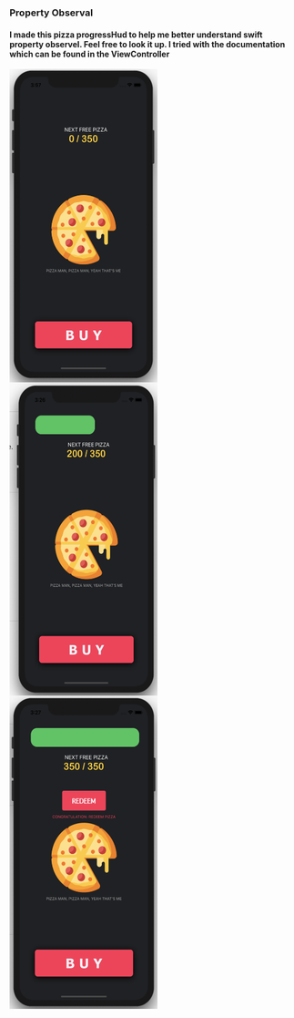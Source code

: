 
### Property Observal 

#### I made this pizza  progressHud to help me better understand swift property observel.  Feel free to look it up. I tried with the documentation which can be found in the ViewController




<img   src="ui/1.jpeg" width="260" height="550" align="left">

<img   src="ui/2.jpeg" width="260" height="550" align="left" >

<img   src="ui/3.jpeg" width="260" height="550" align="left">

